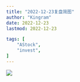 ```yaml
---
title: "2022-12-23复盘简图"   
author: "Kingram"  
date: 2022-12-23  
lastmod: 2022-12-23

tags: [  
    "AStock",
    "invest",
]
---
```


![](/img/astockfupan/20221223.png)